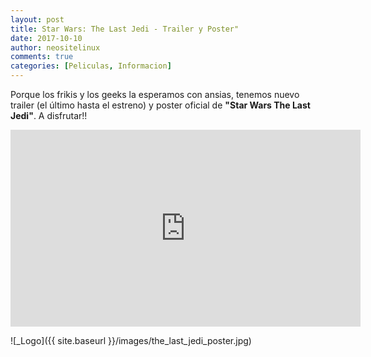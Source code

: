 ```yaml
---
layout: post
title: Star Wars: The Last Jedi - Trailer y Poster"
date: 2017-10-10
author: neositelinux
comments: true
categories: [Peliculas, Informacion]
---
```

Porque los frikis y los geeks la esperamos con ansias, tenemos nuevo trailer (el último hasta el estreno) y poster oficial de **"Star Wars The Last Jedi"**. A disfrutar!!

<iframe width="560" height="315" src="https://www.youtube.com/embed/Q0CbN8sfihY" frameborder="0" allowfullscreen></iframe>

![_Logo]({{ site.baseurl }}/images/the_last_jedi_poster.jpg)
